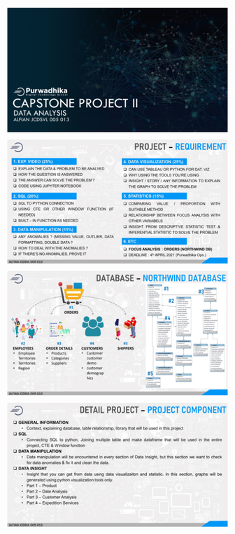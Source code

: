 ![](readme_information/readme_1.JPG)

![](readme_information/readme_2.JPG)

![](readme_information/readme_3.JPG)

![](readme_information/readme_4.JPG)
